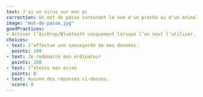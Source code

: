 ```yaml
---
text: J'ai un virus sur mon pc
correction: Un mot de passe contenant le nom d'un proche ou d'un animal de companie est trouvable en 8 secondes par un pirate ce qui mène à l'usurpation de votre identité sur internet. Nous vous invitons à consulter cette bonne pratique
image: "mot-de-passe.jpg"
goodPractices:
- Activer l’AirDrop/Bluetooth uniquement lorsque l’on veut l’utiliser.
choices:
- text: J’effectue une sauvegarde de mes données.
  points: 100
- text: Je redémarre mon ordinateur
  points: 100
- text: J’éteins mon écran
  points: 0
- text: Aucune des réponses ci-dessus.
  score: 0
---
```

